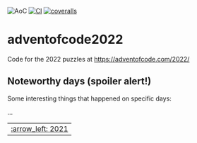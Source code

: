 ![AoC](https://img.shields.io/badge/AoC%20%E2%AD%90-20-yellow)
[![CI](https://github.com/lpenz/adventofcode2022/workflows/CI/badge.svg)](https://github.com/lpenz/adventofcode2022/actions)
[![coveralls](https://coveralls.io/repos/github/lpenz/adventofcode2022/badge.svg?branch=main)](https://coveralls.io/github/lpenz/adventofcode2022?branch=main)

# adventofcode2022

Code for the 2022 puzzles at https://adventofcode.com/2022/


## Noteworthy days (spoiler alert!)

Some interesting things that happened on specific days:

...


<table><tr>
<td><a href="https://github.com/lpenz/adventofcode2021">:arrow_left: 2021</td>
</tr></table>

